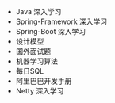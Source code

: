 



- Java 深入学习
- Spring-Framework 深入学习
- Spring-Boot 深入学习
- 设计模型
- 国外面试题
- 机器学习算法
- 每日SQL
- 阿里巴巴开发手册
- Netty 深入学习

